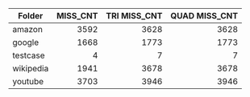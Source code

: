 | Folder | MISS\_CNT | TRI MISS\_CNT | QUAD MISS\_CNT
|---|---:|---:|---:|
| amazon | 3592 | 3628 | 3628 |
| google | 1668 | 1773 | 1773 |
| testcase | 4 | 7 | 7 |
| wikipedia | 1941 | 3678 | 3678 |
| youtube | 3703 | 3946 | 3946 |
